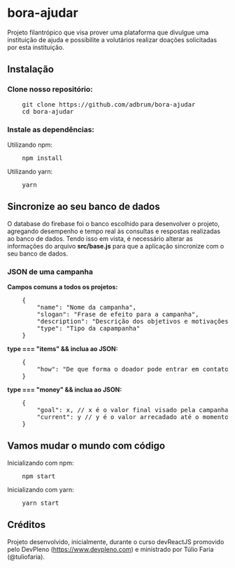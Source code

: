 # bora-ajudar

Projeto filantrópico que visa prover uma plataforma que divulgue uma instituição de ajuda e possibilite a volutários realizar doações solicitadas por esta instituição. 

## Instalação

### Clone nosso repositório:

<pre>
	git clone https://github.com/adbrum/bora-ajudar
	cd bora-ajudar
</pre>

### Instale as dependências:

Utilizando npm:
<pre>
	npm install
</pre>

Utilizando yarn:
<pre>
	yarn
</pre>

## Sincronize ao seu banco de dados

O database do firebase foi o banco escolhido para desenvolver o projeto, agregando desempenho e tempo real às consultas e respostas realizadas ao banco de dados. Tendo isso em vista, é necessário alterar as informações do arquivo <strong>src/base.js</strong> para que a aplicação sincronize com o seu banco de dados. 

### JSON de uma campanha

<strong>Campos comuns a todos os projetos:</strong>
<pre>
	{
		"name": "Nome da campanha",
		"slogan": "Frase de efeito para a campanha",
		"description": "Descrição dos objetivos e motivações da campanha",
		"type": "Tipo da capampanha"
	}
</pre>

<strong>type === "items" && inclua ao JSON:</strong>
<pre>
	{
		"how": "De que forma o doador pode entrar em contato para doar os itens solicitados pela instituição"
	}
</pre>

<strong>type === "money" && inclua ao JSON:</strong>
<pre>
	{
		"goal": x, // x é o valor final visado pela campanha
		"current": y // y é o valor arrecadado até o momento
	}
</pre>

## Vamos mudar o mundo com código

Inicializando com npm:
<pre>
	npm start
</pre>

Inicializando com yarn:
<pre>
	yarn start
</pre>

## Créditos

Projeto desenvolvido, inicialmente, durante o curso devReactJS promovido pelo DevPleno (https://www.devpleno.com) e ministrado por Túlio Faria (@tuliofaria).
